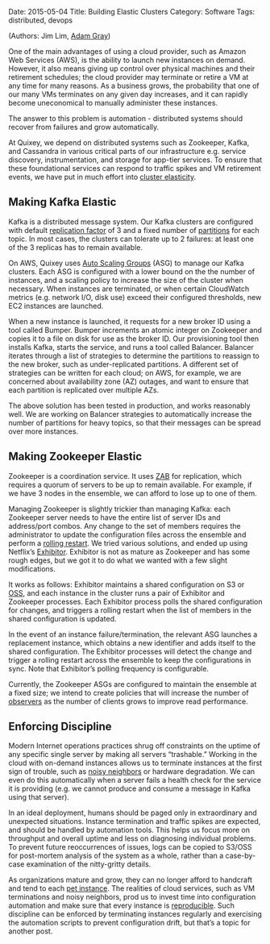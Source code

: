 Date: 2015-05-04
Title: Building Elastic Clusters
Category: Software
Tags: distributed, devops

(Authors: Jim Lim, [Adam Gray])

One of the main advantages of using a cloud provider, such as Amazon Web
Services (AWS), is the ability to launch new instances on demand. However, it
also means giving up control over physical machines and their retirement
schedules; the cloud provider may terminate or retire a VM at any time for many
reasons. As a business grows, the probability that one of our many VMs
terminates on any given day increases, and it can rapidly become uneconomical
to manually administer these instances.

The answer to this problem is automation - distributed systems should recover
from failures and grow automatically.

At Quixey, we depend on distributed systems such as Zookeeper, Kafka, and
Cassandra in various critical parts of our infrastructure e.g. service
discovery, instrumentation, and storage for app-tier services. To ensure that
these foundational services can respond to traffic spikes and VM retirement
events, we have put in much effort into [cluster elasticity].

## Making Kafka Elastic

Kafka is a distributed message system. Our Kafka clusters are configured with
default [replication factor] of 3 and a fixed number of [partitions] for each
topic. In most cases, the clusters can tolerate up to 2 failures: at least one
of the 3 replicas has to remain available.

On AWS, Quixey uses [Auto Scaling Groups] (ASG) to manage our Kafka clusters.
Each ASG is configured with a lower bound on the the number of instances, and a
scaling policy to increase the size of the cluster when necessary. When
instances are terminated, or when certain CloudWatch metrics (e.g. network I/O,
disk use) exceed their configured thresholds, new EC2 instances are launched.

When a new instance is launched, it requests for a new broker ID using a tool
called Bumper. Bumper increments an atomic integer on Zookeeper and copies it
to a file on disk for use as the broker ID. Our provisioning tool then installs
Kafka, starts the service, and runs a tool called Balancer. Balancer iterates
through a list of strategies to determine the partitions to reassign to the new
broker, such as under-replicated partitions. A different set of strategies can
be written for each cloud; on AWS, for example, we are concerned about
availability zone (AZ) outages, and want to ensure that each partition is
replicated over multiple AZs.

The above solution has been tested in production, and works reasonably well. We
are working on Balancer strategies to automatically increase the number of
partitions for heavy topics, so that their messages can be spread over more
instances.

## Making Zookeeper Elastic

Zookeeper is a coordination service. It uses [ZAB] for replication, which
requires a quorum of servers to be up to remain available. For example, if we
have 3 nodes in the ensemble, we can afford to lose up to one of them.

Managing Zookeeper is slightly trickier than managing Kafka:  each Zookeeper
server needs to have the entire list of server IDs and address/port combos. Any
change to the set of members requires the administrator to update the
configuration files across the ensemble and perform a [rolling restart]. We tried
various solutions, and ended up using Netflix’s [Exhibitor]. Exhibitor is not as
mature as Zookeeper and has some rough edges, but we got it to do what we
wanted with a few slight modifications.

It works as follows: Exhibitor maintains a shared configuration on S3 or [OSS],
and each instance in the cluster runs a pair of Exhibitor and Zookeeper
processes. Each Exhibitor process polls the shared configuration for changes,
and triggers a rolling restart when the list of members in the shared
configuration is updated.

In the event of an instance failure/termination, the relevant ASG launches a
replacement instance, which obtains a new identifier and adds itself to the
shared configuration. The Exhibitor processes will detect the change and
trigger a rolling restart across the ensemble to keep the configurations in
sync. Note that Exhibitor’s polling frequency is configurable.

Currently, the Zookeeper ASGs are configured to maintain the ensemble at a
fixed size; we intend to create policies that will increase the number of
[observers] as the number of clients grows to improve read performance.

## Enforcing Discipline

Modern Internet operations practices shrug off constraints on the uptime of any
specific single server by making all servers “trashable.” Working in the cloud
with on-demand instances allows us to terminate instances at the first sign of
trouble, such as [noisy neighbors] or hardware degradation. We can even do this
automatically when a server fails a health check for the service it is
providing (e.g. we cannot produce and consume a message in Kafka using that
server).

In an ideal deployment, humans should be paged only in extraordinary and
unexpected situations. Instance termination and traffic spikes are expected,
and should be handled by automation tools. This helps us focus more on
throughput and overall uptime and less on diagnosing individual problems. To
prevent future reoccurrences of issues, logs can be copied to S3/OSS for
post-mortem analysis of the system as a whole, rather than a case-by-case
examination of the nitty-gritty details.

As organizations mature and grow, they can no longer afford to handcraft and
tend to each [pet instance]. The realities of cloud services, such as VM
terminations and noisy neighbors, prod us to invest time into configuration
automation and make sure that every instance is [reproducible]. Such discipline
can be enforced by terminating instances regularly and exercising the
automation scripts to prevent configuration drift, but that’s a topic for
another post.

  [Adam Gray]: http://addumb.com/
  [cluster elasticity]: http://en.wikipedia.org/wiki/Elasticity_(data_store)#Clustering_elasticity
  [replication factor]: http://kafka.apache.org/documentation.html#replication
  [partitions]: http://kafka.apache.org/documentation.html#introduction
  [Auto Scaling Groups]: http://aws.amazon.com/autoscaling/
  [ZAB]: http://web.stanford.edu/class/cs347/reading/zab.pdf
  [rolling restart]: https://issues.apache.org/jira/browse/ZOOKEEPER-107
  [Exhibitor]: https://github.com/Netflix/exhibitor
  [OSS]: http://www.aliyun.com/product/oss/
  [observers]: http://zookeeper.apache.org/doc/r3.4.5/zookeeperObservers.html
  [noisy neighbors]: http://en.wikipedia.org/wiki/Cloud_computing_issues#Performance_interference_and_noisy_neighbors
  [pet instance]: https://blog.engineyard.com/2014/pets-vs-cattle
  [reproducible]: http://martinfowler.com/bliki/PhoenixServer.html
